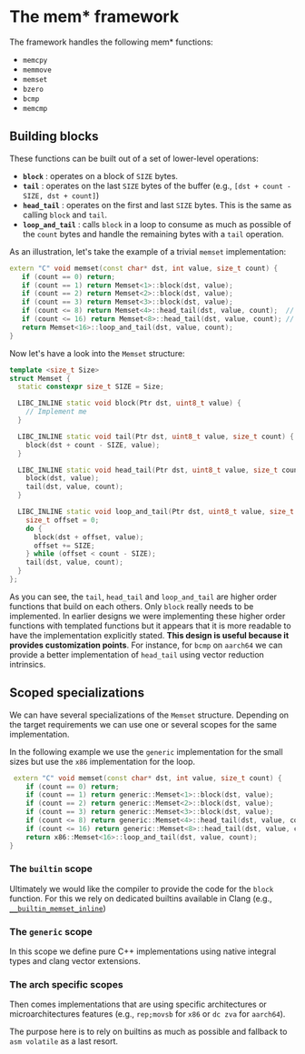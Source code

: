 # The mem* framework

The framework handles the following mem* functions:
 - `memcpy`
 - `memmove`
 - `memset`
 - `bzero`
 - `bcmp`
 - `memcmp`

## Building blocks

These functions can be built out of a set of lower-level operations:
 - **`block`** : operates on a block of `SIZE` bytes.
 - **`tail`** : operates on the last `SIZE` bytes of the buffer (e.g., `[dst + count - SIZE, dst + count]`)
 - **`head_tail`** : operates on the first and last `SIZE` bytes. This is the same as calling `block` and `tail`.
 - **`loop_and_tail`** : calls `block` in a loop to consume as much as possible of the `count` bytes and handle the remaining bytes with a `tail` operation.

As an illustration, let's take the example of a trivial `memset` implementation:

 ```C++
 extern "C" void memset(const char* dst, int value, size_t count) {
    if (count == 0) return;
    if (count == 1) return Memset<1>::block(dst, value);
    if (count == 2) return Memset<2>::block(dst, value);
    if (count == 3) return Memset<3>::block(dst, value);
    if (count <= 8) return Memset<4>::head_tail(dst, value, count);  // Note that 0 to 4 bytes are written twice.
    if (count <= 16) return Memset<8>::head_tail(dst, value, count); // Same here.
    return Memset<16>::loop_and_tail(dst, value, count);
}
 ```

Now let's have a look into the `Memset` structure:

```C++
template <size_t Size>
struct Memset {
  static constexpr size_t SIZE = Size;

  LIBC_INLINE static void block(Ptr dst, uint8_t value) {
    // Implement me
  }

  LIBC_INLINE static void tail(Ptr dst, uint8_t value, size_t count) {
    block(dst + count - SIZE, value);
  }

  LIBC_INLINE static void head_tail(Ptr dst, uint8_t value, size_t count) {
    block(dst, value);
    tail(dst, value, count);
  }

  LIBC_INLINE static void loop_and_tail(Ptr dst, uint8_t value, size_t count) {
    size_t offset = 0;
    do {
      block(dst + offset, value);
      offset += SIZE;
    } while (offset < count - SIZE);
    tail(dst, value, count);
  }
};
```

As you can see, the `tail`, `head_tail` and `loop_and_tail` are higher order functions that build on each others. Only `block` really needs to be implemented.
In earlier designs we were implementing these higher order functions with templated functions but it appears that it is more readable to have the implementation explicitly stated.
**This design is useful because it provides customization points**. For instance, for `bcmp` on `aarch64` we can provide a better implementation of `head_tail` using vector reduction intrinsics.

## Scoped specializations

We can have several specializations of the `Memset` structure. Depending on the target requirements we can use one or several scopes for the same implementation.

In the following example we use the `generic` implementation for the small sizes but use the `x86` implementation for the loop.
```C++
 extern "C" void memset(const char* dst, int value, size_t count) {
    if (count == 0) return;
    if (count == 1) return generic::Memset<1>::block(dst, value);
    if (count == 2) return generic::Memset<2>::block(dst, value);
    if (count == 3) return generic::Memset<3>::block(dst, value);
    if (count <= 8) return generic::Memset<4>::head_tail(dst, value, count);
    if (count <= 16) return generic::Memset<8>::head_tail(dst, value, count);
    return x86::Memset<16>::loop_and_tail(dst, value, count);
}
```

### The `builtin` scope

Ultimately we would like the compiler to provide the code for the `block` function. For this we rely on dedicated builtins available in Clang (e.g., [`__builtin_memset_inline`](https://clang.llvm.org/docs/LanguageExtensions.html#guaranteed-inlined-memset))

### The `generic` scope

In this scope we define pure C++ implementations using native integral types and clang vector extensions.

### The arch specific scopes

Then comes implementations that are using specific architectures or microarchitectures features (e.g., `rep;movsb` for `x86` or `dc zva` for `aarch64`).

The purpose here is to rely on builtins as much as possible and fallback to `asm volatile` as a last resort.
